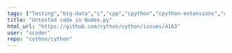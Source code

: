 ```yaml
---
tags: ["Testing","big-data","c","cpp","cpython","cpython-extensions","cython","defect","help-wanted","performance","python"]
title: "Untested code in Nodes.py"
html_url: "https://github.com/cython/cython/issues/4163"
user: "scoder"
repo: "cython/cython"
---
```


